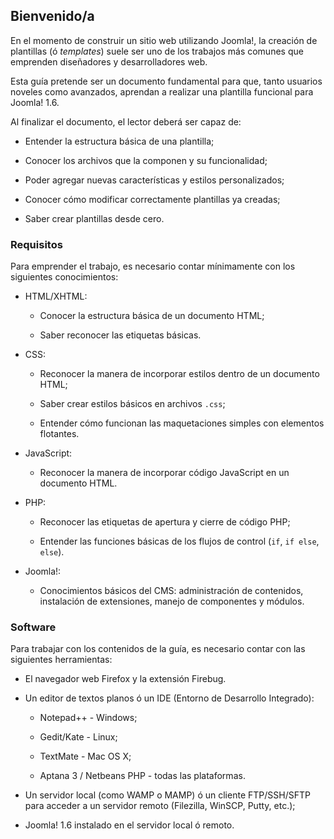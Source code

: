 ﻿

Bienvenido/a
------------

En el momento de construir un sitio web utilizando Joomla!, la creación de plantillas (ó *templates*) suele ser uno de los trabajos más comunes que emprenden diseñadores y desarrolladores web.

Esta guía pretende ser un documento fundamental para que, tanto usuarios noveles como avanzados, aprendan a realizar una plantilla funcional para Joomla! 1.6.

Al finalizar el documento, el lector deberá ser capaz de:


* Entender la estructura básica de una plantilla;

* Conocer los archivos que la componen y su funcionalidad;

* Poder agregar nuevas características y estilos personalizados;

* Conocer cómo modificar correctamente plantillas ya creadas;

* Saber crear plantillas desde cero.



### Requisitos

Para emprender el trabajo, es necesario contar mínimamente con los siguientes conocimientos:


* HTML/XHTML:

	* Conocer la estructura básica de un documento HTML;
	
	* Saber reconocer las etiquetas básicas.
	
* CSS:

	* Reconocer la manera de incorporar estilos dentro de un documento HTML;
	
	* Saber crear estilos básicos en archivos `.css`;
	
	* Entender cómo funcionan las maquetaciones simples con elementos flotantes.
	
	
* JavaScript:

	* Reconocer la manera de incorporar código JavaScript en un documento HTML.
	
* PHP:

	* Reconocer las etiquetas de apertura y cierre de código PHP;
	
	* Entender las funciones básicas de los flujos de control (`if`, `if else`, `else`).
	
* Joomla!:

	* Conocimientos básicos del CMS: administración de contenidos, instalación de extensiones, manejo de componentes y módulos.



### Software

Para trabajar con los contenidos de la guía, es necesario contar con las siguientes herramientas:

* El navegador web Firefox y la extensión Firebug.

* Un editor de textos planos ó un IDE (Entorno de Desarrollo Integrado):

	* Notepad++ - Windows;
	
	* Gedit/Kate - Linux;
	
	* TextMate - Mac OS X;
	
	* Aptana 3 / Netbeans PHP - todas las plataformas.
	
* Un servidor local (como WAMP o MAMP) ó un cliente FTP/SSH/SFTP para acceder a un servidor remoto (Filezilla, WinSCP, Putty, etc.);

* Joomla! 1.6 instalado en el servidor local ó remoto.	

